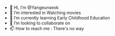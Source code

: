 - 👋 Hi, I’m @Yangeunseok
- 👀 I’m interested in Watching movies
- 🌱 I’m currently learning Early Childhood Education
- 💞️ I’m looking to collaborate on
- 📫 How to reach me : There's no way

<!---
Yangeunseok/Yangeunseok is a ✨ special ✨ repository because its `README.md` (this file) appears on your GitHub profile.
You can click the Preview link to take a look at your changes.
--->
